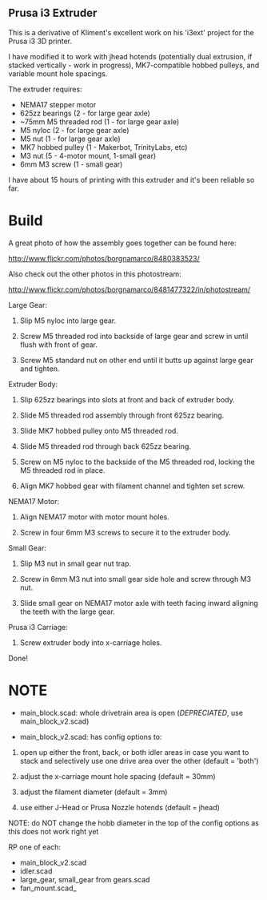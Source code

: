 Prusa i3 Extruder
-----------------

This is a derivative of Kliment's excellent work on his 'i3ext' project for
the Prusa i3 3D printer.

I have modified it to work with jhead hotends (potentially dual extrusion, 
if stacked vertically - work in progress), MK7-compatible hobbed pulleys, and
variable mount hole spacings.

The extruder requires:

* NEMA17 stepper motor
* 625zz bearings (2 - for large gear axle)
* ~75mm M5 threaded rod (1 - for large gear axle)
* M5 nyloc (2 - for large gear axle)
* M5 nut (1 - for large gear axle)
* MK7 hobbed pulley (1 - Makerbot, TrinityLabs, etc)
* M3 nut (5 - 4-motor mount, 1-small gear)
* 6mm M3 screw (1 - small gear)

I have about 15 hours of printing with this extruder and it's been
reliable so far.

Build
=====

A great photo of how the assembly goes together can be found here:

http://www.flickr.com/photos/borgnamarco/8480383523/

Also check out the other photos in this photostream:

http://www.flickr.com/photos/borgnamarco/8481477322/in/photostream/


Large Gear:

1. Slip M5 nyloc into large gear.

2. Screw M5 threaded rod into backside of large gear and screw in until flush
with front of gear.

3. Screw M5 standard nut on other end until it butts up against large gear and tighten.

Extruder Body:

1. Slip 625zz bearings into slots at front and back of extruder body.

2. Slide M5 threaded rod assembly through front 625zz bearing.

3. Slide MK7 hobbed pulley onto M5 threaded rod.

4. Slide M5 threaded rod through back 625zz bearing.

5. Screw on M5 nyloc to the backside of the M5 threaded rod, locking the M5 threaded 
rod in place.

6. Align MK7 hobbed gear with filament channel and tighten set screw.

NEMA17 Motor: 

1. Align NEMA17 motor with motor mount holes.

2. Screw in four 6mm M3 screws to secure it to the extruder body.

Small Gear:

1. Slip M3 nut in small gear nut trap.

2. Screw in 6mm M3 nut into small gear side hole and screw through M3 nut.

3. Slide small gear on NEMA17 motor axle with teeth facing inward aligning the teeth
with the large gear.

Prusa i3 Carriage:

1. Screw extruder body into x-carriage holes.

Done!


NOTE
====

* main_block.scad: whole drivetrain area is open (*DEPRECIATED*, use main_block_v2.scad)

* main_block_v2.scad: has config options to:

1. open up either the front, back, or both idler areas in case you want to stack and selectively use one drive area over the other (default = 'both')

2. adjust the x-carriage mount hole spacing (default = 30mm)

3. adjust the filament diameter (default = 3mm)

4. use either J-Head or Prusa Nozzle hotends (default = jhead)

NOTE: do NOT change the hobb diameter in the top of the config options as this
does not work right yet


RP one of each:

* main_block_v2.scad
* idler.scad
* large_gear, small_gear from gears.scad
* fan_mount.scad_
